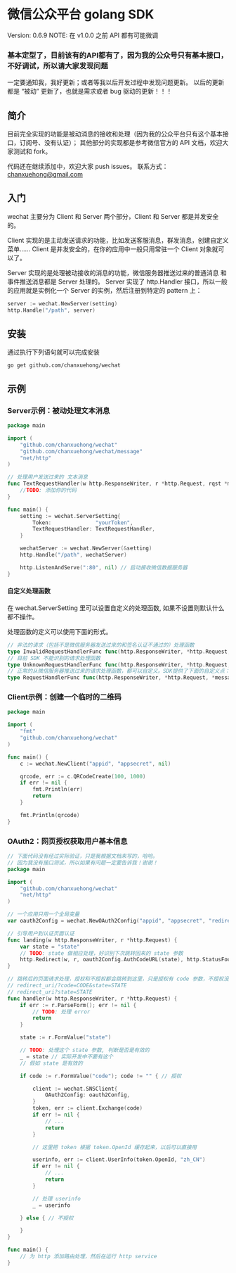 # 微信公众平台 golang SDK

Version: 0.6.9
NOTE: 在 v1.0.0 之前 API 都有可能微调
### 基本定型了，目前该有的API都有了，因为我的公众号只有基本接口，不好调试，所以请大家发现问题
一定要通知我，我好更新；或者等我以后开发过程中发现问题更新。
以后的更新都是 “被动” 更新了，也就是需求或者 bug 驱动的更新！！！

## 简介

目前完全实现的功能是被动消息的接收和处理（因为我的公众平台只有这个基本接口，订阅号、没有认证）；
其他部分的实现都是参考微信官方的 API 文档，欢迎大家测试和 fork。

代码还在继续添加中，欢迎大家 push issues。
联系方式：chanxuehong@gmail.com

## 入门

wechat 主要分为 Client 和 Server 两个部分，Client 和 Server 都是并发安全的。

Client 实现的是主动发送请求的功能，比如发送客服消息，群发消息，创建自定义菜单......
Client 是并发安全的，在你的应用中一般只用常驻一个 Client 对象就可以了。

Server 实现的是处理被动接收的消息的功能，微信服务器推送过来的普通消息 和 事件推送消息都是 Server 处理的。
Server 实现了 http.Handler 接口，所以一般的应用就是实例化一个 Server 的实例，然后注册到特定的 pattern 上：
```Go
server := wechat.NewServer(setting)
http.Handle("/path", server)
```

## 安装

通过执行下列语句就可以完成安装

	go get github.com/chanxuehong/wechat

## 示例

### Server示例：被动处理文本消息

```Go
package main

import (
	"github.com/chanxuehong/wechat"
	"github.com/chanxuehong/wechat/message"
	"net/http"
)

// 处理用户发送过来的 文本消息
func TextRequestHandler(w http.ResponseWriter, r *http.Request, rqst *message.Request) {
	//TODO: 添加你的代码
}

func main() {
	setting := wechat.ServerSetting{
		Token:              "yourToken",
		TextRequestHandler: TextRequestHandler,
	}

	wechatServer := wechat.NewServer(&setting)
	http.Handle("/path", wechatServer)

	http.ListenAndServe(":80", nil) // 启动接收微信数据服务器
}
```

#### 自定义处理函数
在 wechat.ServerSetting 里可以设置自定义的处理函数, 如果不设置则默认什么都不操作。

处理函数的定义可以使用下面的形式。
```Go
// 非法的请求（包括不是微信服务器发送过来的和签名认证不通过的）处理函数
type InvalidRequestHandlerFunc func(http.ResponseWriter, *http.Request, error)
// 目前 SDK 不能识别的请求处理函数
type UnknownRequestHandlerFunc func(http.ResponseWriter, *http.Request, *message.Request)
// 正常的从微信服务器推送过来的请求处理函数，都可以自定义。SDK提供了下面的自定义点：
type RequestHandlerFunc func(http.ResponseWriter, *http.Request, *message.Request)
```

### Client示例：创建一个临时的二维码

```Go
package main

import (
	"fmt"
	"github.com/chanxuehong/wechat"
)

func main() {
	c := wechat.NewClient("appid", "appsecret", nil)

	qrcode, err := c.QRCodeCreate(100, 1000)
	if err != nil {
		fmt.Println(err)
		return
	}

	fmt.Println(qrcode)
}
```

### OAuth2：网页授权获取用户基本信息

```Go
// 下面代码没有经过实际验证，只是我根据文档来写的，哈哈。
// 因为我没有接口测试，所以如果有问题一定要告诉我！谢谢！
package main

import (
	"github.com/chanxuehong/wechat"
	"net/http"
)

// 一个应用只用一个全局变量
var oauth2Config = wechat.NewOAuth2Config("appid", "appsecret", "redirectURL", "scope0", "scope1")

// 引导用户到认证页面认证
func landing(w http.ResponseWriter, r *http.Request) {
	var state = "state"
	// TODO: state 做相应处理，好识别下次跳转回来的 state 参数
	http.Redirect(w, r, oauth2Config.AuthCodeURL(state), http.StatusFound)
}

// 跳转后的页面请求处理，授权和不授权都会跳转到这里，只是授权有 code 参数，不授权没有
// redirect_uri/?code=CODE&state=STATE
// redirect_uri?state=STATE
func handler(w http.ResponseWriter, r *http.Request) {
	if err := r.ParseForm(); err != nil {
		// TODO: 处理 error
		return
	}

	state := r.FormValue("state")

	// TODO: 处理这个 state 参数, 判断是否是有效的
	_ = state // 实际开发中不要有这个
	// 假如 state 是有效的

	if code := r.FormValue("code"); code != "" { // 授权

		client := wechat.SNSClient{
			OAuth2Config: oauth2Config,
		}
		token, err := client.Exchange(code)
		if err != nil {
			// ...
			return
		}

		// 这里把 token 根据 token.OpenId 缓存起来，以后可以直接用

		userinfo, err := client.UserInfo(token.OpenId, "zh_CN")
		if err != nil {
			// ...
			return
		}

		// 处理 userinfo
		_ = userinfo

	} else { // 不授权

	}
}

func main() {
	// 为 http 添加路由处理，然后在运行 http service
}
```
